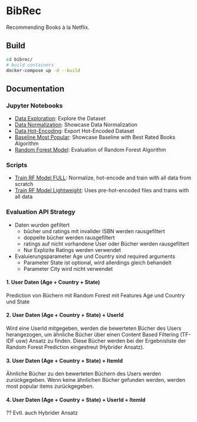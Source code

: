 # BibRec

Recommending Books à la Netflix.

## Build
```sh
cd bibrec/
# build containers
docker-compose up -d --build
```

## Documentation

### Jupyter Notebooks

- [Data Exploration](data-exploration.ipynb): Explore the Dataset
- [Data Normalization](data-normalization.ipynb): Showcase Data Normalization
- [Data Hot-Encoding](data-hot-encoding.ipynb): Export Hot-Encoded Dataset
- [Baseline Most Popular](baseline.ipynb): Showcase Baseline with Best Rated Books Algorithm
- [Random Forest Model](rf-model.ipynb): Evaluation of Random Forest Algorithm

### Scripts

- [Train RF Model FULL](bibrec/server/train-rf-model-full.py): Normalize, hot-encode and train with all data from scratch
- [Train RF Model Lightweight](bibrec/server/train-rf-model.py): Uses pre-hot-encoded files and trains with all data

### Evaluation API Strategy

- Daten wurden gefiltert
    - bücher und ratings mit invalider ISBN werden rausgefiltert
    - doppelte bücher werden rausgefiltert
    - ratings auf nicht vorhandene User oder Bücher werden rausgefiltert
    - Nur Explizite Ratings werden verwendet
- Evaluierungsparameter Age und Country sind required arguments
    - Parameter State ist optional, wird allerdings gleich behandelt
    - Parameter City wird nicht verwendet

#### 1. User Daten (Age + Country + State)

Prediction von Büchern mit Random Forest mit Features Age und Country und State

#### 2. User Daten (Age + Country + State) + UserId

Wird eine UserId mitgegeben, werden die bewerteten Bücher des Users herangezogen, um ähnliche Bücher über einen Content
Based Filtering (TF-IDF usw) Ansatz zu finden. Diese Bücher werden bei der Ergebnisliste der Random Forest Prediction
eingestreut (Hybrider Ansatz).

#### 3. User Daten (Age + Country + State) + ItemId

Ähnliche Bücher zu den bewerteten Büchern des Users werden zurückgegeben. Wenn keine ähnlichen Bücher gefunden werden,
werden most popular items zurückgegeben.

#### 4. User Daten (Age + Country + State) + UserId + ItemId

?? Evtl. auch Hybrider Ansatz
